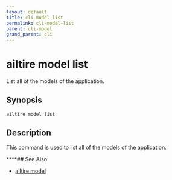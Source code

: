 ```yaml
---
layout: default
title: cli-model-list
permalink: cli-model-list
parent: cli-model
grand_parent: cli
---
```


# ailtire model list

List all of the models of the application.

## Synopsis

```shell
ailtire model list
```

## Description

This command is used to list all of the models of the application.

****## See Also

* [ailtire model](cli-model)
